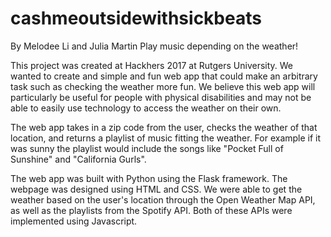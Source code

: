 # cashmeoutsidewithsickbeats
By Melodee Li and Julia Martin
Play music depending on the weather!

This project was created at Hackhers 2017 at Rutgers University. We wanted to create and simple and fun web app that could make an arbitrary task such as checking the weather more fun. We believe this web app will particularly be useful for people with physical disabilities and may not be able to easily use technology to access the weather on their own.

The web app takes in a zip code from the user, checks the weather of that location, and returns a playlist of music fitting the weather. For example if it was sunny the playlist would include the songs like "Pocket Full of Sunshine" and "California Gurls".

The web app was built with Python using the Flask framework. The webpage was designed using HTML and CSS. We were able to get the weather based on the user's location through the Open Weather Map API, as well as the playlists from the Spotify API. Both of these APIs were implemented using Javascript.
